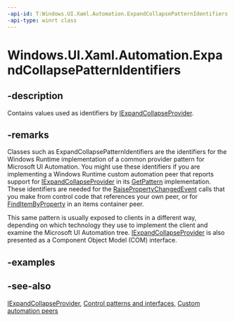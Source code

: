```yaml
---
-api-id: T:Windows.UI.Xaml.Automation.ExpandCollapsePatternIdentifiers
-api-type: winrt class
---
```


<!-- Class syntax.
public class ExpandCollapsePatternIdentifiers : Windows.UI.Xaml.Automation.IExpandCollapsePatternIdentifiers
-->

# Windows.UI.Xaml.Automation.ExpandCollapsePatternIdentifiers

## -description
Contains values used as identifiers by [IExpandCollapseProvider](../windows.ui.xaml.automation.provider/iexpandcollapseprovider.md).



## -remarks
Classes such as ExpandCollapsePatternIdentifiers are the identifiers for the Windows Runtime implementation of a common provider pattern for Microsoft UI Automation. You might use these identifiers if you are implementing a Windows Runtime custom automation peer that reports support for [IExpandCollapseProvider](../windows.ui.xaml.automation.provider/iexpandcollapseprovider.md) in its [GetPattern](../windows.ui.xaml.automation.peers/automationpeer_getpattern_2046576749.md) implementation. These identifiers are needed for the [RaisePropertyChangedEvent](../windows.ui.xaml.automation.peers/automationpeer_raisepropertychangedevent_715050195.md) calls that you make from control code that references your own peer, or for [FindItemByProperty](../windows.ui.xaml.automation.provider/iitemcontainerprovider_finditembyproperty_1997743353.md) in an items container peer.

This same pattern is usually exposed to clients in a different way, depending on which technology they use to implement the client and examine the Microsoft UI Automation tree. [IExpandCollapseProvider](/windows/desktop/api/uiautomationcore/nn-uiautomationcore-iexpandcollapseprovider) is also presented as a Component Object Model (COM) interface.

## -examples

## -see-also
[IExpandCollapseProvider](../windows.ui.xaml.automation.provider/iexpandcollapseprovider.md), [Control patterns and interfaces](/windows/uwp/accessibility/control-patterns-and-interfaces), [Custom automation peers](/windows/uwp/accessibility/custom-automation-peers)
